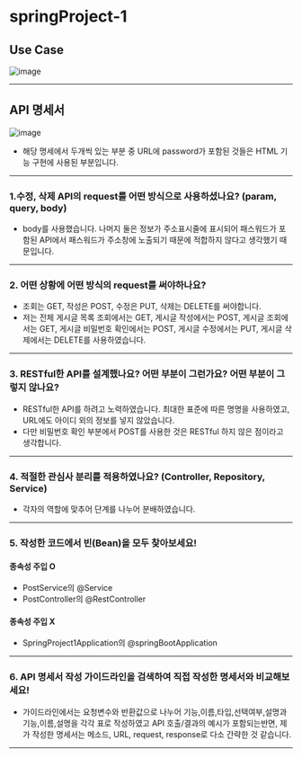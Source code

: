 # springProject-1

## Use Case
![image](https://user-images.githubusercontent.com/108917552/180946248-e7096017-c97d-41b9-a405-723994dc5fa9.png)


---
## API 명세서
![image](https://user-images.githubusercontent.com/108917552/180944553-a785ff7c-acb0-47fb-8f36-b8a644fb7dcd.png)
 - 해당 명세에서 두개씩 있는 부분 중 URL에 password가 포함된 것들은 HTML 기능 구현에 사용된 부분입니다.
---
### 1.수정, 삭제 API의 request를 어떤 방식으로 사용하셨나요? (param, query, body)

- body를 사용했습니다. 나머지 둘은 정보가 주소표시줄에 표시되어 패스워드가 포함된 API에서 패스워드가 주소창에 노출되기 때문에 적합하지 않다고 생각했기 때문입니다.
---
### 2. 어떤 상황에 어떤 방식의 request를 써야하나요?
- 조회는 GET, 작성은 POST, 수정은 PUT, 삭제는 DELETE를 써야합니다.
- 저는 전체 게시글 목록 조회에서는 GET, 게시글 작성에서는 POST, 게시글 조회에서는 GET, 게시글 비밀번호 확인에서는 POST,
게시글 수정에서는 PUT, 게시글 삭제에서는 DELETE를 사용하였습니다.
---
### 3. RESTful한 API를 설계했나요? 어떤 부분이 그런가요? 어떤 부분이 그렇지 않나요?

- RESTful한 API를 하려고 노력하였습니다. 최대한 표준에 따른 명명을 사용하였고, URL에도 아이디 외의 정보를 넣지 않았습니다.
- 다만 비밀번호 확인 부분에서 POST를 사용한 것은 RESTful 하지 않은 점이라고 생각합니다.

---
### 4. 적절한 관심사 분리를 적용하였나요? (Controller, Repository, Service)

- 각자의 역할에 맞추어 단계를 나누어 분배하였습니다.
---
### 5. 작성한 코드에서 빈(Bean)을 모두 찾아보세요!
#### 종속성 주입 O
 - PostService의 @Service
- PostController의 @RestController

#### 종속성 주입 X
- SpringProject1Application의 @springBootApplication
---
### 6. API 명세서 작성 가이드라인을 검색하여 직접 작성한 명세서와 비교해보세요!

- 가이드라인에서는 요청변수와 반환값으로 나누어 기능,이름,타입,선택여부,설명과 기능,이름,설명을 각각 표로 작성하였고 
API 호출/결과의 예시가 포함되는반면,
제가 작성한 명세서는 메소드, URL, request, response로 다소 간략한 것 같습니다.
----
